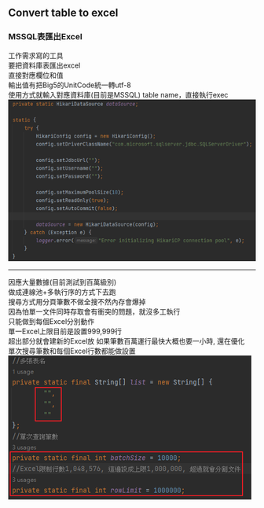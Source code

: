 ## Convert table to excel
### MSSQL表匯出Excel  
工作需求寫的工具  
要把資料庫表匯出excel  
直接對應欄位和值  
輸出值有把Big5的UnitCode統一轉utf-8  
使用方式就輸入對應資料庫(目前是MSSQL) table name，直接執行exec  
![img_2.png](img_2.png)   

---
因應大量數據(目前測試到百萬級別)  
做成連線池+多執行序的方式下去跑  
搜尋方式用分頁筆數不做全搜不然內存會爆掉  
因為怕單一文件同時存取會有衝突的問題，就沒多工執行  
只能做到每個Excel分別動作  
單一Excel上限目前是設置999,999行  
超出部分就會建新的Excel放
如果筆數百萬運行最快大概也要一小時, 還在優化    
單次搜尋筆數和每個Excel行數都能做設置  
![img.png](img.png)